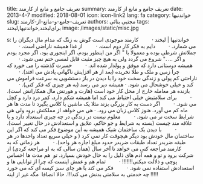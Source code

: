 title: تعریف جامع و مانع از کارمند
summary: تعریف جامع و مانع از کارمند
date: 2013-4-7
modified: 2018-08-01
icon:  icon-link2
lang: fa
category: خواندنیها
slug: تعریف-جامع-و-مانع-از-کارمند
authors: مجتبی بنائی
tags: برای‌لبخند,خواندنیها,لبخند
image: /images/static/misc.jpg

s: خواندنیها | لبخند      ·         کارمند موجودی است گوش به زنگ که مدام مال دیگران را می شمارد.   ·         دایم به فکر کار دوم است.   ·         از غذا همیشه ناراضی است.   ·         جملاتش شرطی بوده و معمولا با " اگر من اینطور بودم، اگر اینجوری بود، اگر مجرد بودم و اگر ... ." شروع می گردد ولی به هیچ چیز مثبت قابل لمسی ختم نمی شود.   ·         همیشه دوستانی دارد که موفق و پولدار شده اند.   ·         حسرت گذشته را می خورد که چرا زمین و ملک و طلا نخریده (بعد از هر افزایش ناگهانی یادش می افتد).   ·         ناراحتی کم پولی و زندگی سخت خود را با دیدن در باز دستشویی به سرعت فراموش می کند و خیلی خوشحال می شود.   · همیشه دیر می رسد (به هر چیزی که فکر کنی).   ·         بازنده هر معامله خارج از محل کار خود است (هارت و هورتش مال همکارانش است).   ·         برای سلامتیش خیلی احتیاط می کند اما همیشه شکم دارد، کمر درد دارد و کچل می شود.   ·         اگر دست به کار بزرگی بزند مثلا یک ماشین با کلاس بگیرد تا مدت ها هر ماه کم می آورد. هنوز کلاس زبان می رود.   · هی می خواهد از مملکتش برود ولی هی شرایط سخت تر می شود.   ·         معلوم نیست در زندگی در چه چیزی استعداد دارد و یا علاقه مند چیست (بسته به شرایط و جو حاکم، علایق و استعدادش در حال تغییر است).   ·         با دیدن یک ساختمان شیک همیشه به این موضوع فکر می کند که اگر این ساختمان مال خودش بود دیگر هیچوقت کار نمی کرد ( و خیلی سریع تعداد واحدها در هر طبقه ضربدر تعداد طبقات ضربدر حدود مبلغ اجاره هر واحد).   ·         هر زمانی که به کارمند مراجعه کنی می خواهد تا آخر سال (همان سالی که به او مراجعه کردی) از شرکت برود و تو و همه آدم های ذلیل را به حال خودش بسپارد. تو  هم مدت ها احساس پوچی و ذلالت میکنی!!!!!!!   ·         تمام هم و غمش اینست که چرا از توانایی ها و استعدادش استفاده نمی شود.   ·         فکر می کند با هر چای سبز کیسه ای که می خورد چه خدمتی به سلامتی بدنش می کند!!!.    حالا انصافا  مگه غير از اينه !!!!!